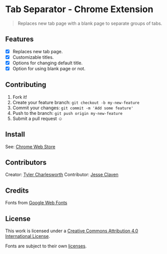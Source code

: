 # Tab Separator - Chrome Extension
> Replaces new tab page with a blank page to separate groups of tabs.

## Features
- [x] Replaces new tab page.
- [x] Customizable titles.
- [x] Options for changing default title.
- [x] Option for using blank page or not.

## Contributing
1. Fork it!
2. Create your feature branch: `git checkout -b my-new-feature`
3. Commit your changes: `git commit -m 'Add some feature'`
4. Push to the branch: `git push origin my-new-feature`
5. Submit a pull request ☺

## Install
See: [Chrome Web Store](https://chrome.google.com/webstore/detail/tab-separator/loifmfjjhcdpgpkmphgemeooklpjlihp)

## Contributors
Creator: [Tyler Charlesworth](http://www.tylercharlesworth.com/)
Contributor: [Jesse Claven](https://github.com/jesse-c/)

## Credits
Fonts from [Google Web Fonts](https://www.google.com/fonts)

## License
This work is licensed under a [Creative Commons Attribution 4.0 International License](http://creativecommons.org/licenses/by/4.0/).

Fonts are subject to their own [licenses](https://www.google.com/fonts/attribution).
